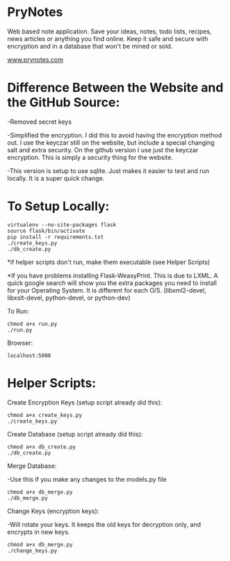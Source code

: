 PryNotes
========

Web based note application. Save your ideas, notes, todo lists, recipes, news articles or anything you find online. Keep it safe and secure with encryption and in a database that won't be mined or sold.

www.prynotes.com

Difference Between the Website and the GitHub Source:
========

-Removed secret keys

-Simplified the encryption. I did this to avoid having the encryption method out. I use the keyczar still on the website, but include a special changing salt and extra security. On the github version I use just the keyczar encryption. This is simply a security thing for the website.

-This version is setup to use sqlite. Just makes it easier to test and run locally. It is a super quick change.

To Setup Locally:
========

    virtualenv --no-site-packages flask
    source flask/bin/activate
    pip install -r requirements.txt
    ./create_keys.py
    ./db_create.py
    
*if helper scripts don't run, make them executable (see Helper Scripts)

*If you have problems installing Flask-WeasyPrint.  This is due to LXML.  A quick google search will show you the extra packages you need to install for your Operating System.  It is different for each O/S. (libxml2-devel, libxslt-devel, python-devel, or python-dev)
    
To Run:

    chmod a+x run.py
    ./run.py

Browser:

    localhost:5000

Helper Scripts:
=========

Create Encryption Keys (setup script already did this):
    
    chmod a+x create_keys.py
    ./create_keys.py
    
Create Database (setup script already did this):

    chmod a+x db_create.py
    ./db_create.py
    
Merge Database:

-Use this if you make any changes to the models.py file

    chmod a+x db_merge.py
    ./db_merge.py
    
Change Keys (encryption keys):

-Will rotate your keys.  It keeps the old keys for decryption only, and encrypts in new keys.

    chmod a+x db_merge.py
    ./change_keys.py    
